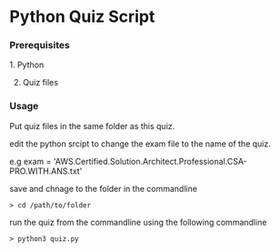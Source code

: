 <h1>Python Quiz Script</h1>

<h3>Prerequisites</h3>
1. Python

2. Quiz files

<h3>Usage</h3>
Put quiz files in the same folder as this quiz.

edit the python srcipt to change the exam file to the name of the quiz.

e.g exam = 'AWS.Certified.Solution.Architect.Professional.CSA-PRO.WITH.ANS.txt'

save and chnage to the folder in the commandline

    > cd /path/to/folder

run the quiz from the commandline using the following commandline

    > python3 quiz.py
